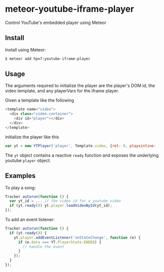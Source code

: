 meteor-youtube-iframe-player
============================

Control YouTube's embedded player using Meteor

## Install

Install using Meteor:

```sh
$ meteor add hpx7:youtube-iframe-player
```

## Usage

The arguments required to initialize the player are the player's DOM id, the video template, and any playerVars for the iframe player.

Given a template like the following
```javascript
<template name="video">
  <div class="video-container">
    <div id="player"></div>
  </div>
</template>
```
initialize the player like this
```javascript
var yt = new YTPlayer('player', Template.video, {rel: 0, playsinline: 1});
```
The `yt` object contains a reactive `ready` function and exposes the underlying youtube `player` object.

## Examples

To play a song:
```javascript
Tracker.autorun(function () {
  var yt_id = ... // the video id for a youtube video
  if (yt.ready()) yt.player.loadVideoById(yt_id);
});
```

To add an event listener:
```javascript
Tracker.autorun(function () {
  if (yt.ready()) {
    yt.player.addEventListener('onStateChange', function (e) {
      if (e.data === YT.PlayerState.ENDED) {
        // handle the event
      }
    });
  }
});
```
